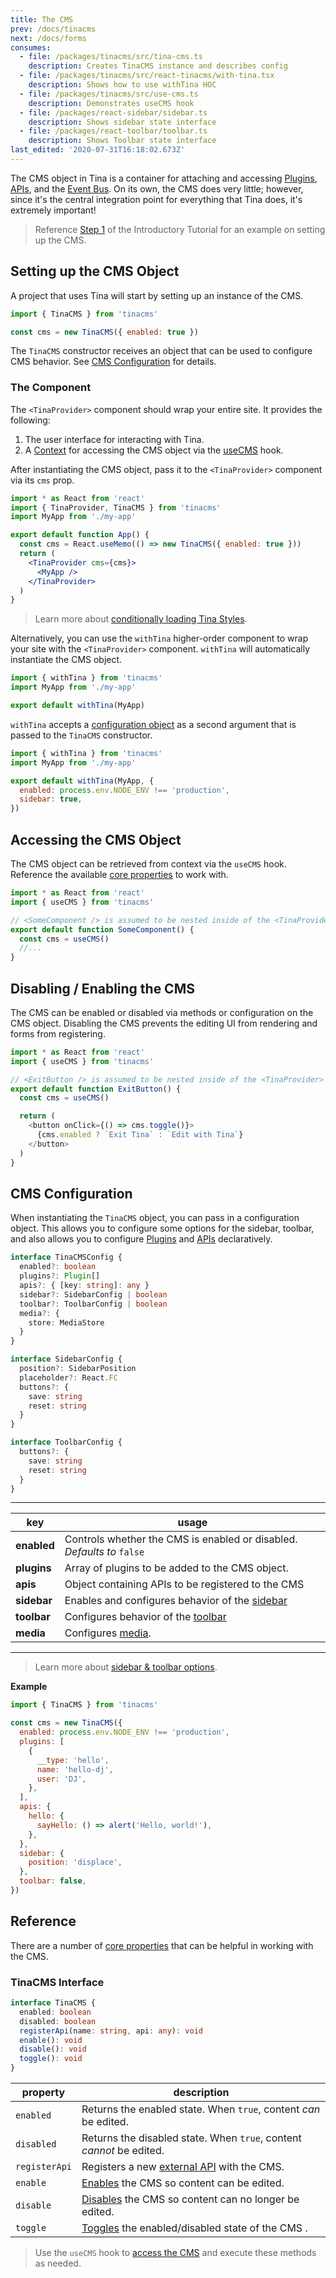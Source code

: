 ```yaml
---
title: The CMS
prev: /docs/tinacms
next: /docs/forms
consumes:
  - file: /packages/tinacms/src/tina-cms.ts
    description: Creates TinaCMS instance and describes config
  - file: /packages/tinacms/src/react-tinacms/with-tina.tsx
    description: Shows how to use withTina HOC
  - file: /packages/tinacms/src/use-cms.ts
    description: Demonstrates useCMS hook
  - file: /packages/react-sidebar/sidebar.ts
    description: Shows sidebar state interface
  - file: /packages/react-toolbar/toolbar.ts
    description: Shows Toolbar state interface
last_edited: '2020-07-31T16:18:02.673Z'
---
```


The CMS object in Tina is a container for attaching and accessing [Plugins](/docs/plugins), [APIs](/docs/apis), and the [Event Bus](/docs/events). On its own, the CMS does very little; however, since it's the central integration point for everything that Tina does, it's extremely important!

> Reference [Step 1](/docs/getting-started/cms-set-up) of the Introductory Tutorial for an example on setting up the CMS.

## Setting up the CMS Object

A project that uses Tina will start by setting up an instance of the CMS.

```javascript
import { TinaCMS } from 'tinacms'

const cms = new TinaCMS({ enabled: true })
```

The `TinaCMS` constructor receives an object that can be used to configure CMS behavior. See [CMS Configuration](#cms-configuration) for details.

### The <TinaProvider> Component

The `<TinaProvider>` component should wrap your entire site. It provides the following:

1. The user interface for interacting with Tina.
2. A [Context](https://reactjs.org/docs/context.html) for accessing the CMS object via the [useCMS](#accessing-the-cms-object) hook.

After instantiating the CMS object, pass it to the `<TinaProvider>` component via its `cms` prop.

```jsx
import * as React from 'react'
import { TinaProvider, TinaCMS } from 'tinacms'
import MyApp from './my-app'

export default function App() {
  const cms = React.useMemo(() => new TinaCMS({ enabled: true }))
  return (
    <TinaProvider cms={cms}>
      <MyApp />
    </TinaProvider>
  )
}
```

> Learn more about [conditionally loading Tina Styles](/docs/ui/styles#dynamically-loading-tina-styles).

Alternatively, you can use the `withTina` higher-order component to wrap your site with the `<TinaProvider>` component. `withTina` will automatically instantiate the CMS object.

```javascript
import { withTina } from 'tinacms'
import MyApp from './my-app'

export default withTina(MyApp)
```

`withTina` accepts a [configuration object](#cms-configuration) as a second argument that is passed to the `TinaCMS` constructor.

```javascript
import { withTina } from 'tinacms'
import MyApp from './my-app'

export default withTina(MyApp, {
  enabled: process.env.NODE_ENV !== 'production',
  sidebar: true,
})
```

## Accessing the CMS Object

The CMS object can be retrieved from context via the `useCMS` hook. Reference the available [core properties](/docs/cms#reference) to work with.

```javascript
import * as React from 'react'
import { useCMS } from 'tinacms'

// <SomeComponent /> is assumed to be nested inside of the <TinaProvider> context
export default function SomeComponent() {
  const cms = useCMS()
  //...
}
```

## Disabling / Enabling the CMS

The CMS can be enabled or disabled via methods or configuration on the CMS object. Disabling the CMS prevents the editing UI from rendering and forms from registering.

```js
import * as React from 'react'
import { useCMS } from 'tinacms'

// <ExitButton /> is assumed to be nested inside of the <TinaProvider> context
export default function ExitButton() {
  const cms = useCMS()

  return (
    <button onClick={() => cms.toggle()}>
      {cms.enabled ? `Exit Tina` : `Edit with Tina`}
    </button>
  )
}
```

## CMS Configuration

When instantiating the `TinaCMS` object, you can pass in a configuration object. This allows you to configure some options for the sidebar, toolbar, and also allows you to configure [Plugins](/docs/plugins) and [APIs](/docs/apis) declaratively.

```typescript
interface TinaCMSConfig {
  enabled?: boolean
  plugins?: Plugin[]
  apis?: { [key: string]: any }
  sidebar?: SidebarConfig | boolean
  toolbar?: ToolbarConfig | boolean
  media?: {
    store: MediaStore
  }
}

interface SidebarConfig {
  position?: SidebarPosition
  placeholder?: React.FC
  buttons?: {
    save: string
    reset: string
  }
}

interface ToolbarConfig {
  buttons?: {
    save: string
    reset: string
  }
}
```

---

| key         | usage                                                                            |
| ----------- | -------------------------------------------------------------------------------- |
| **enabled** | Controls whether the CMS is enabled or disabled. _Defaults to_ `false`           |
| **plugins** | Array of plugins to be added to the CMS object.                                  |
| **apis**    | Object containing APIs to be registered to the CMS                               |
| **sidebar** | Enables and configures behavior of the [sidebar](/docs/ui#sidebar-configuration) |
| **toolbar** | Configures behavior of the [toolbar](/docs/ui#toolbar-configuration)             |
| **media**   | Configures [media](/docs/media).                                                 |

---

> Learn more about [sidebar & toolbar options](/docs/cms/ui).

**Example**

```javascript
import { TinaCMS } from 'tinacms'

const cms = new TinaCMS({
  enabled: process.env.NODE_ENV !== 'production',
  plugins: [
    {
      __type: 'hello',
      name: 'hello-dj',
      user: 'DJ',
    },
  ],
  apis: {
    hello: {
      sayHello: () => alert('Hello, world!'),
    },
  },
  sidebar: {
    position: 'displace',
  },
  toolbar: false,
})
```

## Reference

There are a number of [core properties](https://github.com/tinacms/tinacms/blob/master/packages/%40tinacms/core/src/cms.ts) that can be helpful in working with the CMS.

### TinaCMS Interface

```ts
interface TinaCMS {
  enabled: boolean
  disabled: boolean
  registerApi(name: string, api: any): void
  enable(): void
  disable(): void
  toggle(): void
}
```

| property      | description                                                                                   |
| ------------- | --------------------------------------------------------------------------------------------- |
| `enabled`     | Returns the enabled state. When `true`, content _can_ be edited.                              |
| `disabled`    | Returns the disabled state. When `true`, content _cannot_ be edited.                          |
| `registerApi` | Registers a new [external API](/docs/apis#adding-an-api) with the CMS.                        |
| `enable`      | [Enables](/docs/cms#disabling--enabling-the-cms) the CMS so content can be edited.            |
| `disable`     | [Disables](/docs/cms#disabling--enabling-the-cms) the CMS so content can no longer be edited. |
| `toggle`      | [Toggles](/docs/cms#disabling--enabling-the-cms) the enabled/disabled state of the CMS .      |

> Use the `useCMS` hook to [access the CMS](/docs/cms#accessing-the-cms-object) and execute these methods as needed.
